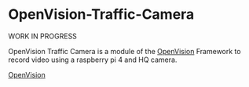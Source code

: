 # OpenVision-Traffic-Camera

WORK IN PROGRESS

OpenVision Traffic Camera is a module of the [OpenVision](https://github.com/joshkuminski/OpenVision) Framework to record video using a raspberry pi 4 and HQ camera.

[OpenVision](https://github.com/joshkuminski/OpenVision-Traffic-Camera/blob/main/OpenVisionB.png?raw=true)
